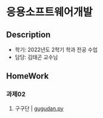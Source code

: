 # 응용소프트웨어개발

## Description
- 학기: 2022년도 2학기 학과 전공 수업
- 담당: 김태곤 교수님

## HomeWork

### 과제02
1. 구구단  | <a href="">gugudan.py</a>
